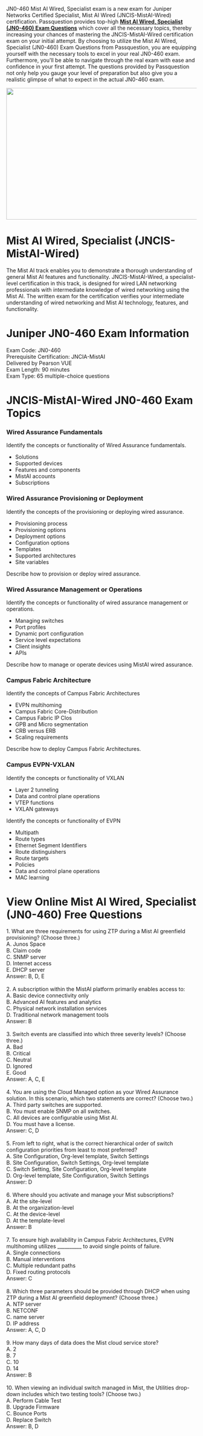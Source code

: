 <p>JN0-460 Mist AI Wired, Specialist exam is a new exam for Juniper Networks Certified Specialist, Mist AI Wired (JNCIS-MistAI-Wired) certification. Passquestion provides top-high <strong><a href="https://www.passquestion.com/jn0-460.html">Mist AI Wired, Specialist (JN0-460) Exam Questions</a></strong> which cover all the necessary topics, thereby increasing your chances of mastering the JNCIS-MistAI-Wired certification exam on your initial attempt. By choosing to utilize the Mist AI Wired, Specialist (JN0-460) Exam Questions from Passquestion, you are equipping yourself with the necessary tools to excel in your real JN0-460 exam. Furthermore, you&#39;ll be able to navigate through the real exam with ease and confidence in your first attempt. The questions provided by Passquestion not only help you gauge your level of preparation but also give you a realistic glimpse of what to expect in the actual JN0-460 exam.&nbsp;</p>

<p><img alt="" src="https://www.passquestion.com/uploads/pqcom/images/20240329/8aebff648eb47322c5c28af8a45f06a2.png" style="height:348px; width:618px" /></p>

<h1>Mist AI Wired, Specialist (JNCIS-MistAI-Wired)</h1>

<p>The Mist AI track enables you to demonstrate a thorough understanding of general Mist AI features and functionality. JNCIS-MistAI-Wired, a specialist-level certification in this track, is designed for wired LAN networking professionals with intermediate knowledge of wired networking using the Mist AI. The written exam for the certification verifies your intermediate understanding of wired networking and Mist AI technology, features, and functionality.</p>

<h1>Juniper JN0-460 Exam Information</h1>

<p>Exam Code: JN0-460<br />
Prerequisite Certification: JNCIA-MistAI<br />
Delivered by Pearson VUE<br />
Exam Length: 90 minutes<br />
Exam Type: 65 multiple-choice questions</p>

<h1>JNCIS-MistAI-Wired JN0-460 Exam Topics</h1>

<h3>Wired Assurance Fundamentals</h3>

<p>Identify the concepts or functionality of Wired Assurance fundamentals.</p>

<ul>
	<li>Solutions</li>
	<li>Supported devices</li>
	<li>Features and components</li>
	<li>MistAI accounts</li>
	<li>Subscriptions</li>
</ul>

<h3>Wired Assurance Provisioning or Deployment</h3>

<p>Identify the concepts of the provisioning or deploying wired assurance.</p>

<ul>
	<li>Provisioning process</li>
	<li>Provisioning options</li>
	<li>Deployment options</li>
	<li>Configuration options</li>
	<li>Templates</li>
	<li>Supported architectures</li>
	<li>Site variables</li>
</ul>

<p>Describe how to provision or deploy wired assurance.</p>

<h3>Wired Assurance Management or Operations</h3>

<p>Identify the concepts or functionality of wired assurance management or operations.</p>

<ul>
	<li>Managing switches</li>
	<li>Port profiles</li>
	<li>Dynamic port configuration</li>
	<li>Service level expectations</li>
	<li>Client insights</li>
	<li>APIs</li>
</ul>

<p>Describe how to manage or operate devices using MistAI wired assurance.</p>

<h3>Campus Fabric Architecture</h3>

<p>Identify the concepts of Campus Fabric Architectures</p>

<ul>
	<li>EVPN multihoming</li>
	<li>Campus Fabric Core-Distribution</li>
	<li>Campus Fabric IP Clos</li>
	<li>GPB and Micro segmentation</li>
	<li>CRB versus ERB</li>
	<li>Scaling requirements</li>
</ul>

<p>Describe how to deploy Campus Fabric Architectures.</p>

<h3>Campus EVPN-VXLAN</h3>

<p>Identify the concepts or functionality of VXLAN</p>

<ul>
	<li>Layer 2 tunneling</li>
	<li>Data and control plane operations</li>
	<li>VTEP functions</li>
	<li>VXLAN gateways</li>
</ul>

<p>Identify the concepts or functionality of EVPN</p>

<ul>
	<li>Multipath</li>
	<li>Route types</li>
	<li>Ethernet Segment Identifiers</li>
	<li>Route distinguishers</li>
	<li>Route targets</li>
	<li>Policies</li>
	<li>Data and control plane operations</li>
	<li>MAC learning</li>
</ul>

<h1>View Online Mist AI Wired, Specialist (JN0-460) Free Questions</h1>

<p>1. What are three requirements for using ZTP during a Mist AI greenfield provisioning? (Choose three.)<br />
A. Junos Space<br />
B. Claim code<br />
C. SNMP server<br />
D. Internet access<br />
E. DHCP server<br />
Answer: B, D, E<br />
&nbsp;<br />
2. A subscription within the MistAI platform primarily enables access to:<br />
A. Basic device connectivity only<br />
B. Advanced AI features and analytics<br />
C. Physical network installation services<br />
D. Traditional network management tools<br />
Answer: B<br />
&nbsp;<br />
3. Switch events are classified into which three severity levels? (Choose three.)<br />
A. Bad<br />
B. Critical<br />
C. Neutral<br />
D. Ignored<br />
E. Good<br />
Answer: A, C, E<br />
&nbsp;<br />
4. You are using the Cloud Managed option as your Wired Assurance solution. In this scenario, which two statements are correct? (Choose two.)<br />
A. Third party switches are supported.<br />
B. You must enable SNMP on all switches.<br />
C. All devices are configurable using Mist AI.<br />
D. You must have a license.<br />
Answer: C, D<br />
&nbsp;<br />
5. From left to right, what is the correct hierarchical order of switch configuration priorities from least to most preferred?<br />
A. Site Configuration, Org-level template, Switch Settings<br />
B. Site Configuration, Switch Settings, Org-level template<br />
C. Switch Setting, Site Configuration, Org-level template<br />
D. Org-level template, Site Configuration, Switch Settings<br />
Answer: D<br />
&nbsp;<br />
6. Where should you activate and manage your Mist subscriptions?<br />
A. At the site-level<br />
B. At the organization-level<br />
C. At the device-level<br />
D. At the template-level<br />
Answer: B<br />
&nbsp;<br />
7. To ensure high availability in Campus Fabric Architectures, EVPN multihoming utilizes __________ to avoid single points of failure.<br />
A. Single connections<br />
B. Manual interventions<br />
C. Multiple redundant paths<br />
D. Fixed routing protocols<br />
Answer: C<br />
&nbsp;<br />
8. Which three parameters should be provided through DHCP when using ZTP during a Mist AI greenfield deployment? (Choose three.)<br />
A. NTP server<br />
B. NETCONF<br />
C. name server<br />
D. IP address<br />
Answer: A, C, D<br />
&nbsp;<br />
9. How many days of data does the Mist cloud service store?<br />
A. 2<br />
B. 7<br />
C. 10<br />
D. 14<br />
Answer: B<br />
&nbsp;<br />
10. When viewing an individual switch managed in Mist, the Utilities drop-down includes which two testing tools? (Choose two.)<br />
A. Perform Cable Test<br />
B. Upgrade Firmware<br />
C. Bounce Ports<br />
D. Replace Switch<br />
Answer: B, D</p>
